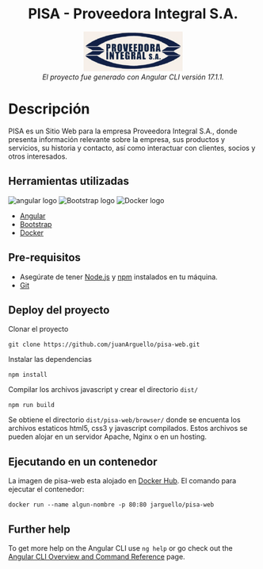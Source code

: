 <h1 align="center">PISA - Proveedora Integral S.A.</h1>

<p align="center">
  <img src="https://github.com/juanArguello/pisa-web/blob/main/src/assets/images/pisa.png?raw=true" alt="pisa-logo" width="200px" height="80px"/>
  <br>
  <em>El proyecto fue generado con Angular CLI versión 17.1.1.</em>
  <br>
</p>

# Descripción
PISA es un Sitio Web para la empresa Proveedora Integral S.A., donde presenta información relevante sobre la empresa, sus productos y servicios, su historia y contacto, así como interactuar con clientes, socios y otros interesados.

## Herramientas utilizadas
  <p>
    <img src="https://upload.wikimedia.org/wikipedia/commons/thumb/f/f7/Angular_gradient.png/600px-Angular_gradient.png?20231107180344" alt="angular logo" width="30px" height="25px">
    <img src="https://getbootstrap.com/docs/5.3/assets/brand/bootstrap-logo-shadow.png" alt="Bootstrap logo" width="30px" height="25px">
    <img src="https://upload.wikimedia.org/wikipedia/commons/e/ea/Docker_%28container_engine%29_logo_%28cropped%29.png" alt="Docker logo" width="35px" height="25px" >
  </p>

 - [Angular](https://angular.dev/) 
 - [Bootstrap](https://getbootstrap.com/)
 - [Docker](https://www.docker.com/)

## Pre-requisitos
 - Asegúrate de tener [Node.js](https://nodejs.org/en) y [npm](https://docs.npmjs.com/downloading-and-installing-node-js-and-npm) instalados en tu máquina.
 - [Git](https://git-scm.com/)

## Deploy del proyecto

Clonar el proyecto 

```
git clone https://github.com/juanArguello/pisa-web.git
```

Instalar las dependencias

```
npm install 
```

Compilar los archivos javascript y crear el directorio `dist/`

```
npm run build
```

Se obtiene el directorio `dist/pisa-web/browser/` donde se encuenta los archivos estaticos html5, css3 y 
javascript compilados. Estos archivos se pueden alojar en un servidor Apache, Nginx o en un hosting.

## Ejecutando en un contenedor

La imagen de pisa-web esta alojado en [Docker Hub](https://hub.docker.com/u/jarguello). El comando para ejecutar
el contenedor:

```
docker run --name algun-nombre -p 80:80 jarguello/pisa-web
```


## Further help

To get more help on the Angular CLI use `ng help` or go check out the [Angular CLI Overview and Command Reference](https://angular.io/cli) page.
